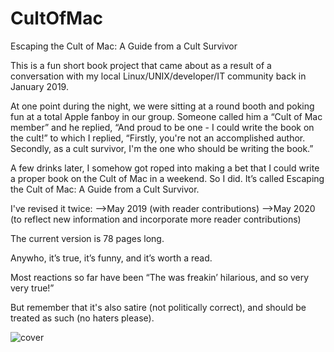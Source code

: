 # CultOfMac
Escaping the Cult of Mac: A Guide from a Cult Survivor

This is a fun short book project that came about as a result of a conversation with my local Linux/UNIX/developer/IT community back in January 2019.

At one point during the night, we were sitting at a round booth and poking fun at a total Apple fanboy in our group. 
Someone called him a “Cult of Mac member” and he replied, “And proud to be one - I could write the book on the cult!” to which I replied, “Firstly, you're not an accomplished author. Secondly, as a cult survivor, I'm the one who should be writing the book.” 

A few drinks later, I somehow got roped into making a bet that I could write a proper book on the Cult of Mac in a weekend. So I did. 
It’s called Escaping the Cult of Mac: A Guide from a Cult Survivor.

I've revised it twice:
-->May 2019 (with reader contributions)
-->May 2020 (to reflect new information and incorporate more reader contributions)

The current version is 78 pages long.

Anywho, it’s true, it’s funny, and it’s worth a read.

Most reactions so far have been “The was freakin’ hilarious, and so very very true!”

But remember that it's also satire (not politically correct), and should be treated as such (no haters please).

![cover](http://triosdevelopers.com/jason.eckert/stuff/CultOfMacCoverWeb.jpg)
